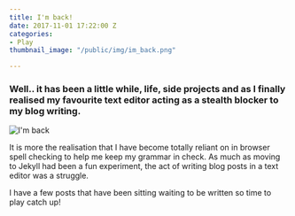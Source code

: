 ```yaml
---
title: I'm back!
date: 2017-11-01 17:22:00 Z
categories:
- Play
thumbnail_image: "/public/img/im_back.png"

---
```


### Well.. it has been a little while, life, side projects and as I finally realised my favourite text editor acting as a stealth blocker to my blog writing.

<p><img  src="{{ site.baseurl }}/uploads/im_back.png" alt="I'm back"  /></p>

It is more the realisation that I have become totally reliant on in browser spell checking to help me keep my grammar in check. As much as moving to Jekyll had been a fun experiment, the act of writing blog posts in a text editor was a struggle.

I have a few posts that have been sitting waiting to be written so time to play catch up!

